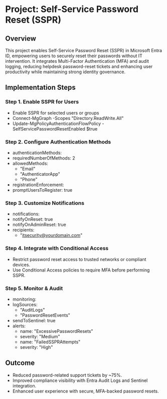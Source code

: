 # Project: Self-Service Password Reset (SSPR)

## Overview
This project enables Self-Service Password Reset (SSPR) in Microsoft Entra ID, empowering users to securely reset their passwords without IT intervention.
It integrates Multi-Factor Authentication (MFA) and audit logging, reducing helpdesk password-reset tickets and enhancing user productivity while maintaining strong identity governance.

## Implementation Steps
### Step 1. Enable SSPR for Users
-  Enable SSPR for selected users or groups
- Connect-MgGraph -Scopes "Directory.ReadWrite.All"
- Update-MgPolicyAuthenticationFlowPolicy -SelfServicePasswordResetEnabled $true

### Step 2. Configure Authentication Methods
- authenticationMethods:
 - requiredNumberOfMethods: 2
 - allowedMethods:
    - "Email"
    - "AuthenticatorApp"
    - "Phone"
-  registrationEnforcement:
 -   promptUsersToRegister: true

### Step 3. Customize Notifications
- notifications:
-  notifyOnReset: true
 - notifyOnAdminReset: true
-  recipients:
    - "itsecurity@yourdomain.com"

### Step 4. Integrate with Conditional Access
- Restrict password reset access to trusted networks or compliant devices.
- Use Conditional Access policies to require MFA before performing SSPR.

### Step 5. Monitor & Audit
- monitoring:
-  logSources:
    - "AuditLogs"
    - "PasswordResetEvents"
  - sendToSentinel: true
 - alerts:
    - name: "ExcessivePasswordResets"
     - severity: "Medium"
    - name: "FailedSSPRAttempts"
     - severity: "High"

## Outcome
- Reduced password-related support tickets by ~75%.
- Improved compliance visibility with Entra Audit Logs and Sentinel integration.
- Enhanced user experience with secure, MFA-backed password resets.
